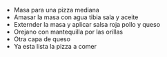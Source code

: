 * Masa para una pizza mediana
* Amasar la masa con agua tibia sala y aceite
* Externder la masa y aplicar salsa roja pollo y queso
* Orejano con mantequilla por las orillas 
* Otra capa de queso
* Ya esta lista la pizza a comer 